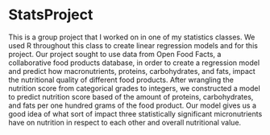# StatsProject
This is a group project that I worked on in one of my statistics classes. We used R throughout this class to create linear regression models and for this project. Our project sought to use data from Open Food Facts, a collaborative food products database, in order to create a regression model and predict how macronutrients, proteins, carbohydrates, and fats, impact the nutritional quality of different food products. After wrangling the nutrition score from categorical grades to integers, we constructed a model to predict nutrition score based of the amount of proteins, carbohydrates, and fats per one hundred grams of the food product. Our model gives us a good idea of what sort of impact three statistically significant micronutrients have on nutrition in respect to each other and overall nutritional value.
